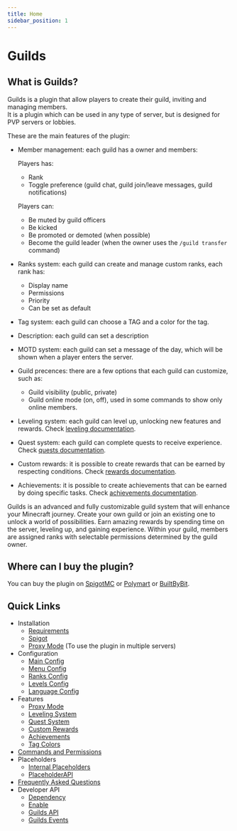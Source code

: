 ```yaml
---
title: Home
sidebar_position: 1
---
```


# Guilds

## What is Guilds?

Guilds is a plugin that allow players to create their guild, inviting and managing members. <br/>
It is a plugin which can be used in any type of server, but is designed for PVP servers or lobbies. <br/>

These are the main features of the plugin:
- Member management: each guild has a owner and members:
  
  Players has:
  - Rank
  - Toggle preference (guild chat, guild join/leave messages, guild notifications)
  
  Players can:
  - Be muted by guild officers
  - Be kicked 
  - Be promoted or demoted (when possible)
  - Become the guild leader (when the owner uses the `/guild transfer` command)
- Ranks system: each guild can create and manage custom ranks, each rank has:
  - Display name
  - Permissions
  - Priority
  - Can be set as default
- Tag system: each guild can choose a TAG and a color for the tag.
- Description: each guild can set a description
- MOTD system: each guild can set a message of the day, which will be shown when a player enters the server.
- Guild precences: there are a few options that each guild can customize, such as:
  - Guild visibility (public, private)
  - Guild online mode (on, off), used in some commands to show only online members.
- Leveling system: each guild can level up, unlocking new features and rewards. Check [leveling documentation](/guilds/features/leveling).
- Quest system: each guild can complete quests to receive experience. Check [quests documentation](/guilds/features/quests).
- Custom rewards: it is possible to create rewards that can be earned by respecting conditions. Check [rewards documentation](/guilds/features/rewards).
- Achievements: it is possible to create achievements that can be earned by doing specific tasks. Check [achievements documentation](/guilds/features/achievements).

Guilds is an advanced and fully customizable guild system that will enhance your Minecraft journey.
Create your own guild or join an existing one to unlock a world of possibilities.
Earn amazing rewards by spending time on the server, leveling up, and gaining experience.
Within your guild, members are assigned ranks with selectable permissions determined by the guild owner.

## Where can I buy the plugin?

You can buy the plugin on [SpigotMC](https://www.spigotmc.org/resources/110931/)
or [Polymart](https://polymart.org/r/2915) or [BuiltByBit](https://builtbybit.com/resources/27980/).

## Quick Links

- Installation
    - [Requirements](/guilds/installation/requirements)
    - [Spigot](/guilds/installation/spigot)
    - [Proxy Mode](/guilds/installation/proxy-mode) (To use the plugin in multiple servers)
- Configuration
    - [Main Config](/guilds/configuration/main-config)
    - [Menu Config](/guilds/configuration/menu-config)
    - [Ranks Config](/guilds/configuration/rank-config)
    - [Levels Config](/guilds/configuration/levels-config)
    - [Language Config](/guilds/configuration/language-config)
- Features
   - [Proxy Mode](/guilds/features/proxy-mode)
   - [Leveling System](/guilds/features/leveling)
   - [Quest System](/guilds/features/quests)
   - [Custom Rewards](/guilds/features/rewards)
   - [Achievements](/guilds/features/achievements)
   - [Tag Colors](/guilds/features/tag-colors)
- [Commands and Permissions](/guilds/commands-and-permissions)
- Placeholders
    - [Internal Placeholders](/guilds/placeholders/internal-placeholders)
    - [PlaceholderAPI](/guilds/placeholders/placeholderapi)
- [Frequently Asked Questions](/guilds/frequently-asked-questions)
- Developer API
    - [Dependency](/guilds/developer-api/dependency)
    - [Enable](/guilds/developer-api/enable)
    - [Guilds API](/guilds/developer-api/guilds-api)
    - [Guilds Events](/guilds/developer-api/guilds-events)
